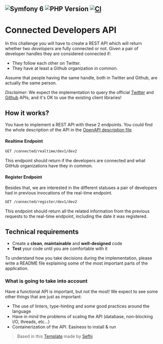 ![Symfony 6](https://img.shields.io/badge/Symfony-6.4-blueviolet)
![PHP Version](https://img.shields.io/badge/php-8.3-blue.svg)
[![CI](https://github.com/sefhirot69/connected-developers-api/actions/workflows/build.yml/badge.svg)](https://github.com/sefhirot69/template-symfony/actions/workflows/build.yml)
--------------------------------------

# Connected Developers API

In this challenge you will have to create a REST API which will return whether two
_developers_ are fully connected or not. Given a pair of developer handles they are
considered connected if:

* They follow each other on Twitter.
* They have at least a Github organization in common.

Assume that people having the same handle, both in Twitter and Github, are actually
the same person.

_Disclaimer:_ We expect the implementation to query the official
[Twitter](https://developer.twitter.com/en/docs) and
[Github](https://docs.github.com/en/rest) APIs, and it's OK to use the existing
client libraries!

## How it works?

You have to implement a REST API with these 2 endpoints.
You could find the whole description of the API in the [OpenAPI description file](/api.definition.yaml)

#### Realtime Endpoint

```bash
GET /connected/realtime/dev1/dev2
```

This endpoint should return if the developers are connected and what GitHub
organizations have they in common.

#### Register Endpoint

Besides that, we are interested in the different statuses a pair of developers had
in previous invocations of the real-time endpoint.

```bash
GET /connected/register/dev1/dev2
```

This endpoint should return all the related information from the previous requests to
the real-time endpoint, including the date it was registered.

## Technical requirements

* Create a **clean**, **maintainable** and **well-designed** code
* **Test** your code until you are comfortable with it

To understand how you take decisions during the implementation, please write a README
file explaining some of the most important parts of the application.

### What is going to take into account

Have a functional API is important, but not the most! We expect to see some other
things that are just as important:

* The use of linters, type-hinting and some good practices around the language
* Have in mind the problems of scaling the API (database, non-blocking I/O, threads, etc...)
* Containerization of the API. Easiness to install & run


> Based in this [Template](https://github.com/sefhi/template-symfony) made by [Sefhi](https://github.com/sefhi)